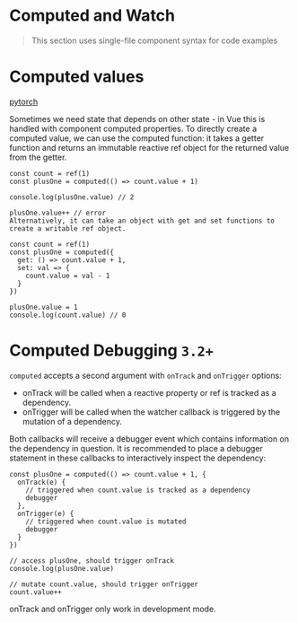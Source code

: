# Computed and Watch

> This section uses single-file component syntax for code examples

# Computed values



[pytorch](../pytorch/pytorch.md)

Sometimes we need state that depends on other state - in Vue this is handled with component computed properties. To directly create a computed value, we can use the computed function: it takes a getter function and returns an immutable reactive ref object for the returned value from the getter.

```vue
const count = ref(1)
const plusOne = computed(() => count.value + 1)

console.log(plusOne.value) // 2

plusOne.value++ // error
Alternatively, it can take an object with get and set functions to create a writable ref object.

const count = ref(1)
const plusOne = computed({
  get: () => count.value + 1,
  set: val => {
    count.value = val - 1
  }
})

plusOne.value = 1
console.log(count.value) // 0
```

# Computed Debugging `3.2+`

`computed` accepts a second argument with `onTrack` and `onTrigger` options:

* onTrack will be called when a reactive property or ref is tracked as a dependency.
* onTrigger will be called when the watcher callback is triggered by the mutation of a dependency.

Both callbacks will receive a debugger event which contains information on the dependency in question. It is recommended to place a debugger statement in these callbacks to interactively inspect the dependency:

```vue
const plusOne = computed(() => count.value + 1, {
  onTrack(e) {
    // triggered when count.value is tracked as a dependency
    debugger
  },
  onTrigger(e) {
    // triggered when count.value is mutated
    debugger
  }
})

// access plusOne, should trigger onTrack
console.log(plusOne.value)

// mutate count.value, should trigger onTrigger
count.value++
```

onTrack and onTrigger only work in development mode.